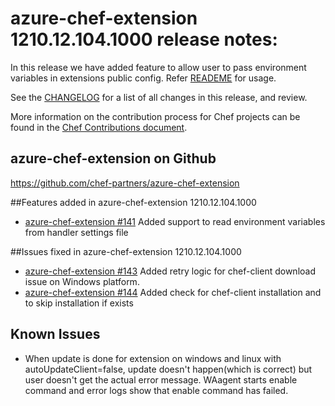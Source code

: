 <!---
This file is reset every time a new release is done. The contents of this file are for the currently unreleased version.

Example Note:

## Example Heading
Details about the thing that changed that needs to get included in the Release Notes in markdown.
-->
# azure-chef-extension 1210.12.104.1000 release notes:
In this release we have added feature to allow user to pass environment variables in extensions public config. Refer [READEME](https://github.com/chef-partners/azure-chef-extension/blob/master/README.md) for usage.

See the [CHANGELOG](https://github.com/chef-partners/azure-chef-extension/blob/master/CHANGELOG.md) for a list of all changes in this release, and review.

More information on the contribution process for Chef projects can be found in the [Chef Contributions document](https://docs.chef.io/community_contributions.html).

## azure-chef-extension on Github
https://github.com/chef-partners/azure-chef-extension

##Features added in azure-chef-extension 1210.12.104.1000
* [azure-chef-extension #141](https://github.com/chef-partners/azure-chef-extension/pull/141) Added support to read environment variables from handler settings file

##Issues fixed in azure-chef-extension 1210.12.104.1000
* [azure-chef-extension #143](https://github.com/chef-partners/azure-chef-extension/pull/143) Added retry logic for chef-client download issue on Windows platform.
* [azure-chef-extension #144](https://github.com/chef-partners/azure-chef-extension/pull/144) Added check for chef-client installation and to skip installation if exists

## Known Issues
* When update is done for extension on windows and linux with autoUpdateClient=false, update doesn't happen(which is correct) but user doesn't get the actual error message. WAagent starts enable command and error logs show that enable command has failed.
